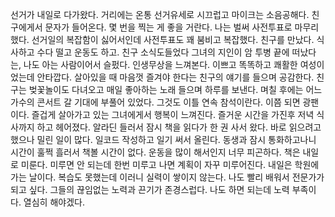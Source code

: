 
선거가 내일로 다가왔다.
거리에는 온통 선거유세로 시끄럽고 마이크는 소음공해다.
친구에게서 문자가 들어온다. 몇 번을 찍는 게 좋을 거란다.
나는 벌써 사전투표로 마무리했다. 
선거일의 복잡함이 싫어서인데 사전투표도 꽤 붐비고 복잡했다.
친구를 만났다. 식사하고 수다 떨고 운동도 하고.
친구 소식도들었다 그녀의 지인이 암 투병 끝에 떠났다는, 
나도 아는 사람이어서 슬펐다. 인생무상을 느껴본다. 
이쁘고 똑똑하고 쾌활한 여성이었는데 안타깝다.
살아있을 때 마음껏 즐겨야 한다는 친구의 얘기를 들으며 공감한다.
친구는 벚꽃놀이도 다녀오고 매일 좋아하는 노래 들으며 하루를 보낸다.
며칠 후에는 어느 가수의 콘서트 갈 기대에 부풀어 있었다. 
그것도 이틀 연속 참석이란다. 이쯤 되면 광팬이다.
즐겁게 살아가고 있는 그녀에게서 행복이 느껴진다.
즐거운 시간을 가진후 저녁 식사까지 하고 헤어졌다.
알라딘 들러서 잠시 책을 읽다가 한 권 사서 왔다.
바로 읽으려고 했으나 밀린 일이 많다. 일코드 작성하고 일기 써서 올린다.
동생과 잠시 통화하고나니 시간이 훌쩍 흘러서 책볼 시간이 없다.
운동을 많이 해서인지 너무 피곤하다. 책은 내일로 미룬다.
미루면 안 되는데 
한번 미루고 나면 계획이 자꾸 미루어진다.
내일은 학원에 가는 날이다. 복습도 못했는데
이러니 실력이 쌓이지 않는다.
나도 빨리 배워서 전문가가 되고 싶다. 
그들의 끊임없는 노력과 끈기가 존경스럽다. 
나도 하면 되는데 노력 부족이다.
열심히 해야겠다.


